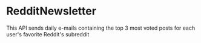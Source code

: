 # RedditNewsletter
This API sends daily e-mails containing the top 3 most voted posts for each user's favorite Reddit's subreddit

